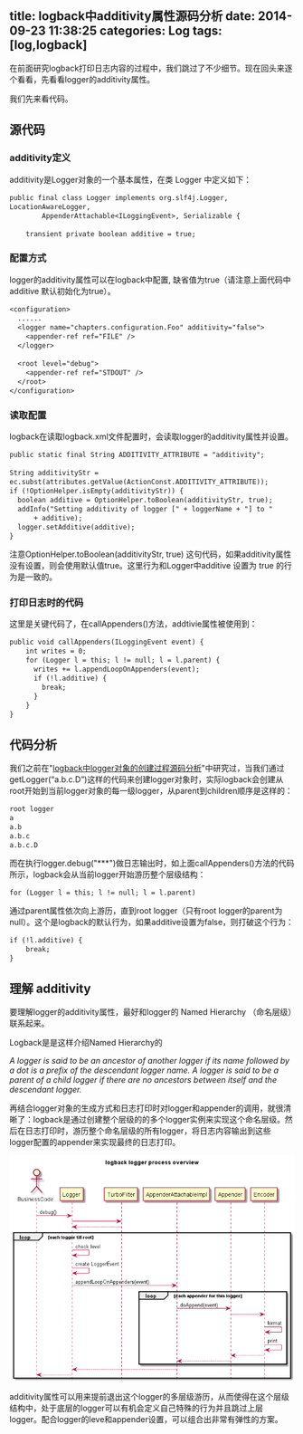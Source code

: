 title: logback中additivity属性源码分析
date: 2014-09-23 11:38:25
categories: Log
tags: [log,logback]
---

在前面研究logback打印日志内容的过程中，我们跳过了不少细节。现在回头来逐个看看，先看看logger的additivity属性。

<!--more-->

我们先来看代码。

## 源代码

### additivity定义

additivity是Logger对象的一个基本属性，在类 Logger 中定义如下：

	public final class Logger implements org.slf4j.Logger, LocationAwareLogger,
    		AppenderAttachable<ILoggingEvent>, Serializable {

		transient private boolean additive = true;

### 配置方式

logger的additivity属性可以在logback中配置, 缺省值为true（请注意上面代码中additive 默认初始化为true）。

	<configuration>
	  ......
	  <logger name="chapters.configuration.Foo" additivity="false">
	    <appender-ref ref="FILE" />
	  </logger>
	
	  <root level="debug">
	    <appender-ref ref="STDOUT" />
	  </root>
	</configuration>

### 读取配置

logback在读取logback.xml文件配置时，会读取logger的additivity属性并设置。

	public static final String ADDITIVITY_ATTRIBUTE = "additivity";

    String additivityStr =  ec.subst(attributes.getValue(ActionConst.ADDITIVITY_ATTRIBUTE));
    if (!OptionHelper.isEmpty(additivityStr)) {
      boolean additive = OptionHelper.toBoolean(additivityStr, true);
      addInfo("Setting additivity of logger [" + loggerName + "] to "
          + additive);
      logger.setAdditive(additive);
    }

注意OptionHelper.toBoolean(additivityStr, true) 这句代码，如果additivity属性没有设置，则会使用默认值true。这里行为和Logger中additive 设置为 true 的行为是一致的。

### 打印日志时的代码

这里是关键代码了，在callAppenders()方法，addtivie属性被使用到：

	public void callAppenders(ILoggingEvent event) {
		int writes = 0;
		for (Logger l = this; l != null; l = l.parent) {
		  writes += l.appendLoopOnAppenders(event);
		  if (!l.additive) {
		    break;
		  }
		}
	}

## 代码分析

我们之前在"[logback中logger对象的创建过程源码分析](http://skyao.github.io/2014/08/08/logback-logger-creation/)"中研究过，当我们通过getLogger(“a.b.c.D”)这样的代码来创建logger对象时，实际logback会创建从root开始到当前logger对象的每一级logger，从parent到children顺序是这样的：

	root logger
	a
	a.b
	a.b.c
	a.b.c.D

而在执行logger.debug("***")做日志输出时，如上面callAppenders()方法的代码所示，logback会从当前logger开始游历整个层级结构：

	for (Logger l = this; l != null; l = l.parent)

通过parent属性依次向上游历，直到root logger（只有root logger的parent为null）。这个是logback的默认行为，如果additive设置为false，则打破这个行为：

	if (!l.additive) {
		break;
	}

## 理解 additivity

要理解logger的additivity属性，最好和logger的 Named Hierarchy （命名层级）联系起来。

Logback是是这样介绍Named Hierarchy的
	
*A logger is said to be an ancestor of another logger if its name followed by a dot is a prefix of the descendant logger name. A logger is said to be a parent of a child logger if there are no ancestors between itself and the descendant logger.*

再结合logger对象的生成方式和日志打印时对logger和appender的调用，就很清晰了：logback是通过创建整个层级的的多个logger实例来实现这个命名层级。然后在日志打印时，游历整个命名层级的所有logger，将日志内容输出到这些logger配置的appender来实现最终的日志打印。

![logback-process.png](/images/logback-process/logback-process.png)

additivity属性可以用来提前退出这个logger的多层级游历，从而使得在这个层级结构中，处于底层的logger可以有机会定义自己特殊的行为并且跳过上层logger。配合logger的leve和appender设置，可以组合出非常有弹性的方案。